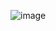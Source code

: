 ![image](https://user-images.githubusercontent.com/73126296/186984164-b8e4b2e0-689a-45a4-9a12-339c61ac2e40.png)
